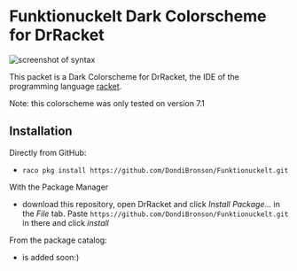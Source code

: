 Funktionuckelt Dark Colorscheme for DrRacket
=============================================
![screenshot of syntax](https://i.imgur.com/nKXTqzv.png)

This packet is a Dark Colorscheme for DrRacket, the IDE of the programming language [racket](https://racket-lang.org/).

Note: this colorscheme was only tested on version 7.1

Installation
-----------------
Directly from GitHub:
* `raco pkg install https://github.com/DondiBronson/Funktionuckelt.git`

With the Package Manager
* download this repository, open DrRacket and click _Install Package..._ in the _File_ tab. 
Paste `https://github.com/DondiBronson/Funktionuckelt.git` in there and click _install_

From the package catalog:
* is added soon:)